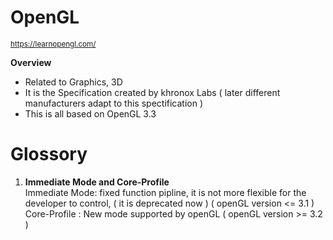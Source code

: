 # OpenGL

<sub>https://learnopengl.com/</sub>

**Overview**  
- Related to Graphics, 3D
- It is the Specification created by khronox Labs ( later different manufacturers adapt to this spectification )
- This is all based on OpenGL 3.3


# Glossory
1. **Immediate Mode and Core-Profile**  
    Immediate Mode: fixed function pipline, it is not more flexible for the developer to control, ( it is deprecated now ) ( openGL version <= 3.1 )
    Core-Profile : New mode supported by openGL ( openGL version >= 3.2 )